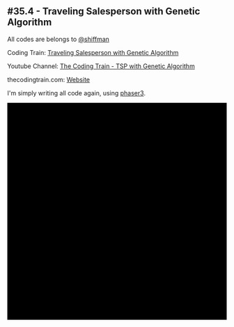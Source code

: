 ## #35.4 - Traveling Salesperson with Genetic Algorithm
All codes are belongs to [@shiffman](https://github.com/shiffman)

Coding Train: [Traveling Salesperson with Genetic Algorithm](https://github.com/CodingTrain/website/tree/master/CodingChallenges/CC_035.4_TSP_GA)

Youtube Channel: [The Coding Train - TSP with Genetic Algorithm](https://www.youtube.com/watch?v=M3KTWnTrU_c&index=42&list=PLRqwX-V7Uu6ZiZxtDDRCi6uhfTH4FilpH)

thecodingtrain.com: [Website](https://thecodingtrain.com/CodingChallenges/035.4-tsp.html)

I'm simply writing all code again, using [phaser3](https://phaser.io/).

![](https://github.com/halilcakar/Coding-Challence/blob/master/CC%20-%20%23035.4%20-%20TSP%20with%20Genetic%20Algorithm/TSP-with-genetic.gif)
